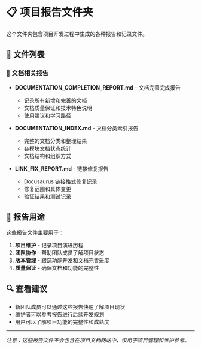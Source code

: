 # 📋 项目报告文件夹

这个文件夹包含项目开发过程中生成的各种报告和记录文件。

## 📁 文件列表

### 🎯 文档相关报告

- **DOCUMENTATION_COMPLETION_REPORT.md** - 文档完善完成报告
  - 记录所有新增和完善的文档
  - 文档质量保证和技术特色说明
  - 使用建议和学习路径

- **DOCUMENTATION_INDEX.md** - 文档分类索引报告
  - 完整的文档分类和整理结果
  - 各模块文档状态统计
  - 文档结构和组织方式

- **LINK_FIX_REPORT.md** - 链接修复报告
  - Docusaurus 链接格式修复记录
  - 修复范围和具体变更
  - 验证结果和测试记录

## 📝 报告用途

这些报告文件主要用于：

1. **项目维护** - 记录项目演进历程
2. **团队协作** - 帮助团队成员了解项目状态
3. **版本管理** - 跟踪功能开发和文档完善进度
4. **质量保证** - 确保文档和功能的完整性

## 🔍 查看建议

- 新团队成员可以通过这些报告快速了解项目现状
- 维护者可以参考报告进行后续开发规划
- 用户可以了解项目功能的完整性和成熟度

---

*注意：这些报告文件不会包含在项目文档网站中，仅用于项目管理和维护参考。*
